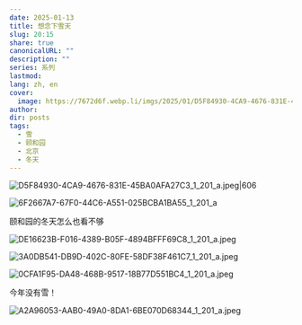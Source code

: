 ```yaml
---
date: 2025-01-13
title: 想念下雪天
slug: 20:15
share: true
canonicalURL: ""
description: ""
series: 系列
lastmod: 
lang: zh, en
cover:
  image: https://7672d6f.webp.li/imgs/2025/01/D5F84930-4CA9-4676-831E-45BA0AFA27C3_1_201_a.jpeg
author: 
dir: posts
tags:
  - 雪
  - 颐和园
  - 北京
  - 冬天
---
```


![D5F84930-4CA9-4676-831E-45BA0AFA27C3_1_201_a.jpeg|606](https://7672d6f.webp.li/imgs/2025/01/D5F84930-4CA9-4676-831E-45BA0AFA27C3_1_201_a.jpeg)


![6F2667A7-67F0-44C6-A551-025BCBA1BA55_1_201_a](https://7672d6f.webp.li/imgs/2025/01/6F2667A7-67F0-44C6-A551-025BCBA1BA55_1_201_a.jpeg)

颐和园的冬天怎么也看不够

![DE16623B-F016-4389-B05F-4894BFFF69C8_1_201_a.jpeg](https://7672d6f.webp.li/imgs/2025/01/DE16623B-F016-4389-B05F-4894BFFF69C8_1_201_a.jpeg)


![3A0DB541-DB9D-402C-80FE-58DF38F461C7_1_201_a.jpeg](https://7672d6f.webp.li/imgs/2025/01/3A0DB541-DB9D-402C-80FE-58DF38F461C7_1_201_a.jpeg)

![0CFA1F95-DA48-468B-9517-18B77D551BC4_1_201_a.jpeg](https://7672d6f.webp.li/imgs/2025/01/0CFA1F95-DA48-468B-9517-18B77D551BC4_1_201_a.jpeg)

今年没有雪！









![A2A96053-AAB0-49A0-8DA1-6BE070D68344_1_201_a.jpeg](https://7672d6f.webp.li/imgs/2025/01/A2A96053-AAB0-49A0-8DA1-6BE070D68344_1_201_a.jpeg)

